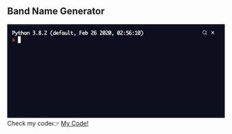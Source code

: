 <h2> Band Name Generator </h2>
<img src='tip_calculator.gif' alt=band/>
<span>Check my code👉 <span><a href='https://replit.com/@AhmetAydin3/day02?v=1'>My Code!</a>
